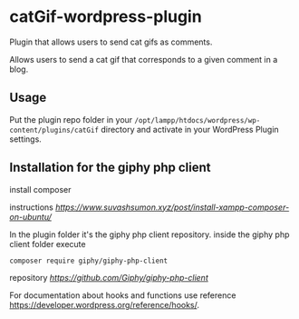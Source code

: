 # catGif-wordpress-plugin
Plugin that allows users to send cat gifs as comments.

Allows users to send a cat gif that corresponds to a given comment in a blog.

## Usage
Put the plugin repo folder in your `/opt/lampp/htdocs/wordpress/wp-content/plugins/catGif` directory and activate in your WordPress Plugin settings.

## Installation for the giphy php client

install composer

instructions
*https://www.suvashsumon.xyz/post/install-xampp-composer-on-ubuntu/*

In the plugin folder it's the giphy php client repository.
inside the giphy php client folder execute

```bash
composer require giphy/giphy-php-client
```
repository  *https://github.com/Giphy/giphy-php-client*


For documentation about hooks and functions use reference https://developer.wordpress.org/reference/hooks/.

